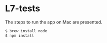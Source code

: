 # L7-tests


The steps to run the app on Mac are presented.


```sh
$ brew install node
$ npm install
```

